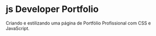 # js Developer Portfolio
Criando e estilizando uma página de Portfólio Profissional com CSS e JavaScript.
